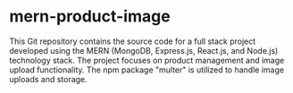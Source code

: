 # mern-product-image
This Git repository contains the source code for a full stack project developed using the MERN (MongoDB, Express.js, React.js, and Node.js) technology stack. The project focuses on product management and  image upload functionality. The npm package "multer" is utilized to handle image uploads and storage.
